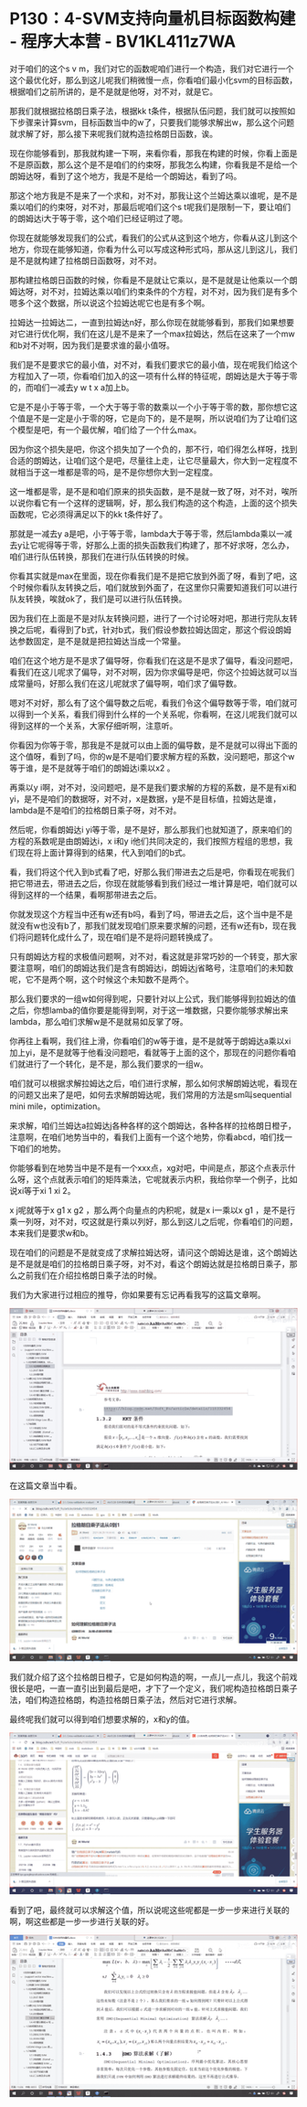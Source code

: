 # P130：4-SVM支持向量机目标函数构建 - 程序大本营 - BV1KL411z7WA

对于咱们的这个s v m，我们对它的函数呢咱们进行一个构造，我们对它进行一个这个最优化好，那么到这儿呢我们稍微慢一点，你看咱们最小化svm的目标函数，根据咱们之前所讲的，是不是就是他呀，对不对，就是它。

那我们就根据拉格朗日乘子法，根据kk t条件，根据队伍问题，我们就可以按照如下步骤来计算svm，目标函数当中的w了，只要我们能够求解出w，那么这个问题就求解了好，那么接下来呢我们就构造拉格朗日函数，诶。

现在你能够看到，那我就构建一下啊，来看你看，那我在构建的时候，你看上面是不是原函数，那么这个是不是咱们的约束呀，那我怎么构建，你看我是不是给一个朗姆达呀，看到了这个地方，我是不是给一个朗姆达，看到了吗。

那这个地方我是不是来了一个求和，对不对，那我让这个兰姆达乘以谁呢，是不是乘以咱们的约束呀，对不对，那最后呢咱们这个s t呢我们是限制一下，要让咱们的朗姆达i大于等于零，这个咱们已经证明过了嗯。

你现在就能够发现我们的公式，看我们的公式从这到这个地方，你看从这儿到这个地方，你现在能够知道，你看为什么可以写成这种形式吗，那从这儿到这儿，我们是不是就构建了拉格朗日函数呀，对不对。

那构建拉格朗日函数的时候，你看是不是就让它乘以，是不是就是让他乘以一个朗姆达呀，对不对，拉姆达乘以咱们约束条件的个方程，对不对，因为我们是有多个嗯多个这个数据，所以说这个拉姆达呢它也是有多个啊。

拉姆达一拉姆达二，一直到拉姆达n好，那么你现在就能够看到，那我们如果想要对它进行优化啊，我们在这儿是不是来了一个max拉姆达，然后在这来了一个mw和b对不对啊，因为我们是要求谁的最小值呀。

我们是不是要求它的最小值，对不对，看我们要求它的最小值，现在呢我们给这个方程加入了一项，你看咱们加入的这一项有什么样的特征呢，朗姆达是大于等于零的，而咱们一减去y w t x a加上b。

它是不是小于等于零，一个大于等于零的数乘以一个小于等于零的数，那你想它这个值是不是一定是小于零的呀，它是向下的，是不是啊，所以说咱们为了让咱们这个模型是吧，有一个最优解，咱们给了一个什么max。

因为你这个损失是吧，你这个损失加了一个负的，那不行，咱们得怎么样呀，找到合适的朗姆达，让咱们这个是吧，尽量往上走，让它尽量最大，你大到一定程度不就相当于这一堆都是零的吗，是不是你想你大到一定程度。

这一堆都是零，是不是和咱们原来的损失函数，是不是就一致了呀，对不对，唉所以说你看它有一个这样的逻辑啊，好，那么我们构造的这个构造，上面的这个损失函数呢，它必须得满足以下的kk t条件好了。

那就是一减去y a是吧，小于等于零，lambda大于等于零，然后lambda乘以一减去y让它呢得等于零，好那么上面的损失函数我们构建了，那不好求呀，怎么办，咱们进行队伍转换，那我们在进行队伍转换的时候。

你看其实就是max在里面，现在你看我们是不是把它放到外面了呀，看到了吧，这个时候你看队友转换之后，咱们就放到外面了，在这里你只需要知道我们可以进行队友转换，唉就ok了，我们是可以进行队伍转换。

因为我们在上面是不是对队友转换问题，进行了一个讨论呀对吧，那进行完队友转换之后呢，看得到了b式，针对b式，我们假设参数拉姆达固定，那这个假设朗姆达参数固定，是不是就是把拉姆达当成一个常量。

咱们在这个地方是不是求了偏导呀，你看我们在这是不是求了偏导，看没问题吧，看我们在这儿呢求了偏导，对不对啊，因为你求偏导是吧，你这个拉姆达就可以当成常量吗，好那么我们在这儿呢就求了偏导啊，咱们求了偏导数。

嗯对不对好，那么有了这个偏导数之后呢，看我们令这个偏导数等于零，咱们就可以得到一个关系，看我们得到什么样的一个关系呢，你看啊，在这儿呢我们就可以得到这样的一个关系，大家仔细听啊，注意听。

你看因为你等于零，那我是不是就可以由上面的偏导数，是不是就可以得出下面的这个值呀，看到了吗，你的w是不是咱们要求解方程的系数，没问题吧，那这个w等于谁，是不是就等于咱们的朗姆达i乘以x2 。

再乘以y i啊，对不对，没问题吧，是不是我们要求解的方程的系数，是不是有xi和yi，是不是咱们的数据呀，对不对，x是数据，y是不是目标值，拉姆达是谁，lambda是不是咱们的拉格朗日乘子呀，对不对。

然后呢，你看朗姆达i yi等于零，是不是好，那么那我们也就知道了，原来咱们的方程的系数呢是由朗姆达i，x i和y i他们共同决定的，我们按照方程组的思想，我们现在将上面计算得到的结果，代入到咱们的b式。

看，我们将这个代入到b式看了吧，好那么我们带进去之后是吧，你看现在呢我们把它带进去，带进去之后，你现在就能够看到我们经过一堆计算是吧，咱们就可以得到这样的一个结果，看啊那带进去之后。

你就发现这个方程当中还有w还有b吗，看到了吗，带进去之后，这个当中是不是就没有w也没有b了，那我们就发现咱们原来要求解的问题，还有w还有b，现在我们将问题转化成什么了，现在咱们是不是将问题转换成了。

只有朗姆达方程的求极值问题啊，对不对，看这就是非常巧妙的一个转变，那大家要注意啊，咱们的朗姆达我们是含有朗姆达i，朗姆达j省略号，注意咱们的未知数呢，它不是两个啊，这个时候这个未知数不是两个。

那么我们要求的一组w如何得到呢，只要针对以上公式，我们能够得到拉姆达的值之后，你想lamba的值你要是能得到啊，对于这一堆数据，只要你能够求解出来lambda，那么咱们求解w是不是就易如反掌了呀。

你再往上看啊，我们往上滑，你看咱们的w等于谁，是不是就等于朗姆达a乘以xi加上yi，是不是就等于他看没问题吧，看就等于上面的这个，那现在的问题你看咱们就进行了一个转化，是不是，那么我们要求的一组w。

咱们就可以根据求解拉姆达之后，咱们进行求解，那么如何求解朗姆达呢，看现在的问题又出来了是吧，如何去求解朗姆达呢，我们常用的方法是sm叫sequential mini mile，optimization。

来求解，咱们兰姆达a拉姆达j各种各样的这个朗姆达，各种各样的拉格朗日橙子，注意啊，在咱们地势当中的，看我们上面有一个这个地势，你看abcd，咱们找一下咱们的地势。

你能够看到在地势当中是不是有一个xxx点，xg对吧，中间是点，那这个点表示什么呀，这个点就表示咱们的矩阵乘法，它呢就表示内积，我给你举一个例子，比如说xi等于xi 1 xi 2。

x j呢就等于x g1 x g2 ，那么两个向量点的内积呢，就是x i一乘以x g1 ，是不是行乘一列呀，对不对，哎这就是行乘以列好，那么到这儿之后呢，你看咱们的问题，本来我们是要求w和b。

现在咱们的问题是不是就变成了求解拉姆达呀，请问这个朗姆达是谁，这个朗姆达是不是就是咱们的拉格朗日乘子呀，对不对，看这个朗姆达就是拉格朗日乘子，那么之前我们在介绍拉格朗日乘子法的时候。

我们为大家进行过相应的推导，你如果要有忘记再看我写的这篇文章啊。

![](img/58f3c36020811397d1e51da5ca949d06_1.png)

在这篇文章当中看。

![](img/58f3c36020811397d1e51da5ca949d06_3.png)

我们就介绍了这个拉格朗日橙子，它是如何构造的啊，一点儿一点儿，我这个前戏很长是吧，一直一直引出到最后是吧，才下了一个定义，我们呢构造拉格朗日乘子法，咱们构造拉格朗，构造拉格朗日乘子法，然后对它进行求解。

最终呢我们就可以得到咱们想要求解的，x和y的值。

![](img/58f3c36020811397d1e51da5ca949d06_5.png)

看到了吧，最终就可以求解这个值，所以说呢这些呢都是一步一步来进行关联的啊，啊这些都是一步一步进行关联的好。



![](img/58f3c36020811397d1e51da5ca949d06_7.png)